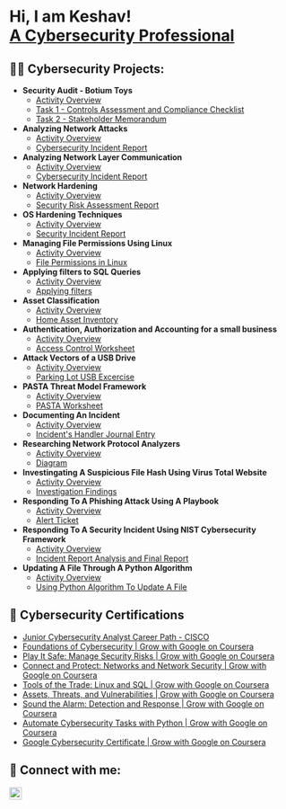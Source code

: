 <h1>Hi, I am Keshav! 
  <br/>
  <a href="https://www.linkedin.com/in/keshavkr/">A Cybersecurity Professional</a>

<h2>👨‍💻 Cybersecurity Projects:</h2>

- <b>Security Audit - Botium Toys</b>
  - [Activity Overview](https://github.com/joshmadakor1/Algorithms-Practice)
  - [Task 1 - Controls Assessment and Compliance Checklist](https://github.com/joshmadakor1/Algorithms-Practice)
  - [Task 2 - Stakeholder Memorandum](https://github.com/joshmadakor1/Algorithms-Practice)
- <b>Analyzing Network Attacks</b>
  - [Activity Overview](https://github.com/joshmadakor1/Package-Delivery-Pathfinding-Algorithm)
  - [Cybersecurity Incident Report](https://github.com/joshmadakor1/Package-Delivery-Pathfinding-Algorithm)
- <b>Analyzing Network Layer Communication</b>
  - [Activity Overview](https://github.com/joshmadakor1/Package-Delivery-Pathfinding-Algorithm)
  - [Cybersecurity Incident Report](https://github.com/joshmadakor1/Package-Delivery-Pathfinding-Algorithm)
- <b>Network Hardening</b>
  - [Activity Overview](https://github.com/joshmadakor1/Package-Delivery-Pathfinding-Algorithm)
  - [Security Risk Assessment Report](https://github.com/joshmadakor1/Package-Delivery-Pathfinding-Algorithm)
- <b>OS Hardening Techniques</b>
  - [Activity Overview](https://github.com/joshmadakor1/4chan-Image-Analysis-Middleware-C964)
  - [Security Incident Report](https://github.com/joshmadakor1/4chan-Image-Analysis-Middleware-C964)
- <b>Managing File Permissions Using Linux</b>
  - [Activity Overview](https://github.com/joshmadakor1/Sentinel-Lab)
  - [File Permissions in Linux](https://github.com/joshmadakor1/Jwipe.PowerShell)
- <b>Applying filters to SQL Queries</b>
  - [Activity Overview](https://github.com/joshmadakor1/EncrypterPOC)
  - [Applying filters](https://github.com/joshmadakor1/DecrypterPOC)
- <b>Asset Classification</b>
  - [Activity Overview](https://github.com/joshmadakor1/Package-Delivery-Pathfinding-Algorithm)
  - [Home Asset Inventory](https://github.com/joshmadakor1/Package-Delivery-Pathfinding-Algorithm)
- <b>Authentication, Authorization and Accounting for a small business</b>
  - [Activity Overview](https://github.com/joshmadakor1/Package-Delivery-Pathfinding-Algorithm)
  - [Access Control Worksheet](https://github.com/joshmadakor1/Package-Delivery-Pathfinding-Algorithm)
- <b>Attack Vectors of a USB Drive</b>
  - [Activity Overview](https://github.com/joshmadakor1/Package-Delivery-Pathfinding-Algorithm)
  - [Parking Lot USB Excercise](https://github.com/joshmadakor1/Package-Delivery-Pathfinding-Algorithm)
- <b>PASTA Threat Model Framework</b>
  - [Activity Overview](https://github.com/joshmadakor1/Package-Delivery-Pathfinding-Algorithm)
  - [PASTA Worksheet](https://github.com/joshmadakor1/Package-Delivery-Pathfinding-Algorithm)
- <b>Documenting An Incident</b>
  - [Activity Overview](https://github.com/joshmadakor1/Package-Delivery-Pathfinding-Algorithm)
  - [Incident's Handler Journal Entry](https://github.com/joshmadakor1/Package-Delivery-Pathfinding-Algorithm)
- <b>Researching Network Protocol Analyzers</b>
  - [Activity Overview](https://github.com/joshmadakor1/Package-Delivery-Pathfinding-Algorithm)
  - [Diagram](https://github.com/joshmadakor1/Package-Delivery-Pathfinding-Algorithm)
- <b>Investingating A Suspicious File Hash Using Virus Total Website</b>
  - [Activity Overview](https://github.com/joshmadakor1/Package-Delivery-Pathfinding-Algorithm)
  - [Investigation Findings](https://github.com/joshmadakor1/Package-Delivery-Pathfinding-Algorithm)
- <b>Responding To A Phishing Attack Using A Playbook</b>
  - [Activity Overview](https://github.com/joshmadakor1/Package-Delivery-Pathfinding-Algorithm)
  - [Alert Ticket](https://github.com/joshmadakor1/Package-Delivery-Pathfinding-Algorithm)
- <b>Responding To A Security Incident Using NIST Cybersecurity Framework</b>
  - [Activity Overview](https://github.com/joshmadakor1/Package-Delivery-Pathfinding-Algorithm)
  - [Incident Report Analysis and Final Report](https://github.com/joshmadakor1/Package-Delivery-Pathfinding-Algorithm)
- <b>Updating A File Through A Python Algorithm</b>
  - [Activity Overview](https://github.com/joshmadakor1/Package-Delivery-Pathfinding-Algorithm)
  - [Using Python Algorithm To Update A File](https://github.com/joshmadakor1/Package-Delivery-Pathfinding-Algorithm)


<h2>🏅 Cybersecurity Certifications</h2>

- [Junior Cybersecurity Analyst Career Path - CISCO](https://www.credly.com/badges/8338a196-1952-4cd0-b98a-9d7a45f3fc2f/linked_in_profile)
- [Foundations of Cybersecurity | Grow with Google on Coursera](https://www.coursera.org/account/accomplishments/certificate/XC7Q6E8ZZ8WE)
- [Play It Safe: Manage Security Risks | Grow with Google on Coursera](https://www.coursera.org/account/accomplishments/certificate/43ZLM5SDT8UX)
- [Connect and Protect: Networks and Network Security | Grow with Google on Coursera](https://www.coursera.org/account/accomplishments/certificate/BC4YJWAKHRXR)
- [Tools of the Trade: Linux and SQL | Grow with Google on Coursera](https://www.coursera.org/account/accomplishments/certificate/Q2BDXYXT4UYD)
- [Assets, Threats, and Vulnerabilities | Grow with Google on Coursera](https://www.coursera.org/account/accomplishments/certificate/G8L2CKMAMB63)
- [Sound the Alarm: Detection and Response | Grow with Google on Coursera](https://www.coursera.org/account/accomplishments/certificate/9LQ5BV7835QL)
- [Automate Cybersecurity Tasks with Python | Grow with Google on Coursera](https://www.coursera.org/account/accomplishments/certificate/K2KFG8Z2AE5R)
- [Google Cybersecurity Certificate | Grow with Google on Coursera](https://www.credly.com/badges/e8d27c2f-35c9-44e6-af43-1345e7a08153/)




<h2> 🤳 Connect with me:</h2>

[<img align="left" alt="Keshav | LinkedIn" width="22px" src="https://cdn.jsdelivr.net/npm/simple-icons@v3/icons/linkedin.svg" />][linkedin]

[linkedin]: https://www.linkedin.com/in/keshavkr/
